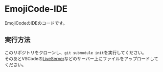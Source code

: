 # EmojiCode-IDE
EmojiCodeのIDEのコードです。

## 実行方法
このリポジトリをクローンし、`git submodule init`を実行してください。  
そのあとVSCodeの[LiveServer](https://marketplace.visualstudio.com/items?itemName=ritwickdey.LiveServer)などのサーバー上にファイルをアップロードしてください。  

